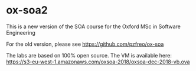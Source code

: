 # ox-soa2
This is a new version of the SOA course for the Oxford MSc in Software Engineering

For the old version, please see https://github.com/pzfreo/ox-soa

The labs are based on 100% open source. The VM is available here:
https://s3-eu-west-1.amazonaws.com/oxsoa-2018/oxsoa-dec-2018-vb.ova 


